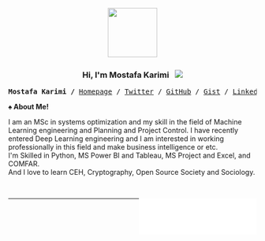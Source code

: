 <p align="center">
  <a href="https://mkarimi21.ir/">
    <img src='https://avataaars.io/?avatarStyle=Circle&topType=ShortHairShortWaved&accessoriesType=Prescription02&hairColor=Black&facialHairType=BeardLight&facialHairColor=Black&clotheType=Hoodie&clotheColor=Black&eyeType=Wink&eyebrowType=Default&mouthType=Smile&skinColor=Light' width="100" height="100">
  </a>
 
</p>
<h3 align="center">Hi, I'm Mostafa Karimi &nbsp; <img src="https://github.com/kogisin/kogisin/blob/main/gifs/hi.gif" width="35px"></h3> 

<p><pre align="center">
<strong>Mostafa Karimi /</strong> <a href="https://www.mkarimi21.ir/" target="_blank">Homepage</a> / <a href="https://twitter.com/mkarimi21" target="_blank">Twitter</a> / <a href="https://github.com/mkarimi21" target="_blank">GitHub</a> / <a href="https://gist.github.com/mkarimi21" target="_blank">Gist</a> / <a href="https://www.linkedin.com/in/mkarimi21" target="_blank">LinkedIn</a> / <a href="https://www.t.me/mkarimi21" target="_blank">Telegram</a> / <a href="mailto:mkarimi21@hotmail.com" target="_blank">Email</a></pre></p>


<b>♠️ About Me! </b>

<p class="text-justify">

  I am an MSc in systems optimization and my skill in the field of Machine Learning engineering and Planning and Project Control. I have recently entered Deep Learning engineering and I am interested in working professionally in this field and make business intelligence or etc.
  <br>
  I'm Skilled in Python, MS Power BI and Tableau, MS Project and Excel, and COMFAR.
  <br>
  And I love to learn CEH, Cryptography, Open Source Society and Sociology.
</p>
<br>

<a href="https://metrics.lecoq.io/about/mkarimi21"><img src="left-metrics.svg" align="right" width="47.5%"></img></a>



-----



